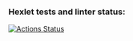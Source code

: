 ### Hexlet tests and linter status:
[![Actions Status](https://github.com/dedaMaks/layout-designer-project-lvl1/workflows/hexlet-check/badge.svg)](https://github.com/dedaMaks/layout-designer-project-lvl1/actions)
